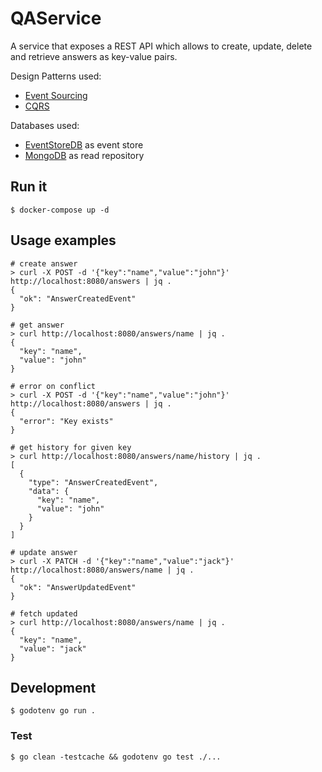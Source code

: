 # QAService
A service that exposes a REST API which allows to create, update, delete and retrieve answers as key-value pairs.

Design Patterns used:
- [Event Sourcing](https://www.eventstore.com/event-sourcing)
- [CQRS](https://www.eventstore.com/cqrs-pattern)

Databases used:
- [EventStoreDB](https://www.eventstore.com/) as event store
- [MongoDB](https://www.mongodb.com/) as read repository

## Run it
```
$ docker-compose up -d
```

## Usage examples

```
# create answer
> curl -X POST -d '{"key":"name","value":"john"}' http://localhost:8080/answers | jq .
{
  "ok": "AnswerCreatedEvent"
}

# get answer
> curl http://localhost:8080/answers/name | jq .
{
  "key": "name",
  "value": "john"
}

# error on conflict
> curl -X POST -d '{"key":"name","value":"john"}' http://localhost:8080/answers | jq .
{
  "error": "Key exists"
}

# get history for given key
> curl http://localhost:8080/answers/name/history | jq .
[
  {
    "type": "AnswerCreatedEvent",
    "data": {
      "key": "name",
      "value": "john"
    }
  }
]

# update answer
> curl -X PATCH -d '{"key":"name","value":"jack"}' http://localhost:8080/answers/name | jq .
{
  "ok": "AnswerUpdatedEvent"
}

# fetch updated
> curl http://localhost:8080/answers/name | jq .
{
  "key": "name",
  "value": "jack"
}
```

## Development
```
$ godotenv go run .
```

### Test
```
$ go clean -testcache && godotenv go test ./...
```